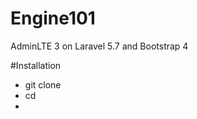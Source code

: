 # Engine101
AdminLTE 3 on Laravel 5.7 and Bootstrap 4

#Installation
* git clone
* cd <directory name>
*

